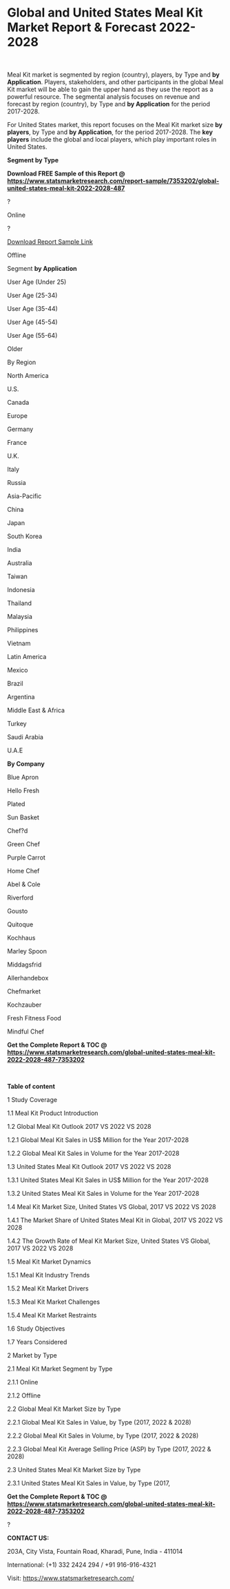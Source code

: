 <h1>Global and United States Meal Kit Market Report & Forecast 2022-2028</h1><br/><p>Meal Kit market is segmented by region (country), players, by Type and <strong>by Application</strong>. Players, stakeholders, and other participants in the global Meal Kit market will be able to gain the upper hand as they use the report as a powerful resource. The segmental analysis focuses on revenue and forecast by region (country), by Type and <strong>by Application</strong> for the period 2017-2028.</p>
 
 
 
 <p>For United States market, this report focuses on the Meal Kit market size <strong>by players</strong>, by Type and <strong>by Application</strong>, for the period 2017-2028. The <strong>key players</strong> include the global and local players, which play important roles in United States.</p>
 
 
 
 <p><strong>Segment by Type</strong></p>
 
 
 
 <div><b>Download FREE Sample of this Report @ <a href="https://www.statsmarketresearch.com/download-free-sample/7353202/global-united-states-meal-kit-2022-2028-487">https://www.statsmarketresearch.com/report-sample/7353202/global-united-states-meal-kit-2022-2028-487</a></b></div>
 
 
 
 <p>? </p>
 
 
 
 <p>Online</p>
 
 
 
 <p>? </p>
 
 
 
 <p><a href="https://www.statsmarketresearch.com/download-free-sample/7353202/global-united-states-meal-kit-2022-2028-487">Download Report Sample Link</a></p>
 
 
 
 <p>Offline</p>
 
 
 
 <p>Segment <strong>by Application</strong></p>
 
 
 
 <p>User Age (Under 25)</p>
 
 
 
 <p>User Age (25-34)</p>
 
 
 
 <p>User Age (35-44)</p>
 
 
 
 <p>User Age (45-54)</p>
 
 
 
 <p>User Age (55-64)</p>
 
 
 
 <p>Older</p>
 
 
 
 <p>By Region</p>
 
 
 
 <p>North America</p>
 
 
 
 <p>U.S.</p>
 
 
 
 <p>Canada</p>
 
 
 
 <p>Europe</p>
 
 
 
 <p>Germany</p>
 
 
 
 <p>France</p>
 
 
 
 <p>U.K.</p>
 
 
 
 <p>Italy</p>
 
 
 
 <p>Russia</p>
 
 
 
 <p>Asia-Pacific</p>
 
 
 
 <p>China</p>
 
 
 
 <p>Japan</p>
 
 
 
 <p>South Korea</p>
 
 
 
 <p>India</p>
 
 
 
 <p>Australia</p>
 
 
 
 <p>Taiwan</p>
 
 
 
 <p>Indonesia</p>
 
 
 
 <p>Thailand</p>
 
 
 
 <p>Malaysia</p>
 
 
 
 <p>Philippines</p>
 
 
 
 <p>Vietnam</p>
 
 
 
 <p>Latin America</p>
 
 
 
 <p>Mexico</p>
 
 
 
 <p>Brazil</p>
 
 
 
 <p>Argentina</p>
 
 
 
 <p>Middle East & Africa</p>
 
 
 
 <p>Turkey</p>
 
 
 
 <p>Saudi Arabia</p>
 
 
 
 <p>U.A.E</p>
 
 
 
 <p><strong>By Company</strong></p>
 
 
 
 <p>Blue Apron</p>
 
 
 
 <p>Hello Fresh</p>
 
 
 
 <p>Plated</p>
 
 
 
 <p>Sun Basket</p>
 
 
 
 <p>Chef?d</p>
 
 
 
 <p>Green Chef</p>
 
 
 
 <p>Purple Carrot</p>
 
 
 
 <p>Home Chef</p>
 
 
 
 <p>Abel & Cole</p>
 
 
 
 <p>Riverford</p>
 
 
 
 <p>Gousto</p>
 
 
 
 <p>Quitoque</p>
 
 
 
 <p>Kochhaus</p>
 
 
 
 <p>Marley Spoon</p>
 
 
 
 <p>Middagsfrid</p>
 
 
 
 <p>Allerhandebox</p>
 
 
 
 <p>Chefmarket</p>
 
 
 
 <p>Kochzauber</p>
 
 
 
 <p>Fresh Fitness Food</p>
 
 
 
 <p>Mindful Chef</p>
 
 
 
 <div><b>Get the Complete Report & TOC @ <a href="https://www.statsmarketresearch.com/global-united-states-meal-kit-2022-2028-487-7353202">https://www.statsmarketresearch.com/global-united-states-meal-kit-2022-2028-487-7353202</a></b></div>
 
 
 
 <p><br />
 
 <b>Table of content</b></p>
 
 
 
 <p>1 Study Coverage<br />
 
 1.1 Meal Kit Product Introduction<br />
 
 1.2 Global Meal Kit Outlook 2017 VS 2022 VS 2028<br />
 
 1.2.1 Global Meal Kit Sales in US$ Million for the Year 2017-2028<br />
 
 1.2.2 Global Meal Kit Sales in Volume for the Year 2017-2028<br />
 
 1.3 United States Meal Kit Outlook 2017 VS 2022 VS 2028<br />
 
 1.3.1 United States Meal Kit Sales in US$ Million for the Year 2017-2028<br />
 
 1.3.2 United States Meal Kit Sales in Volume for the Year 2017-2028<br />
 
 1.4 Meal Kit Market Size, United States VS Global, 2017 VS 2022 VS 2028<br />
 
 1.4.1 The Market Share of United States Meal Kit in Global, 2017 VS 2022 VS 2028<br />
 
 1.4.2 The Growth Rate of Meal Kit Market Size, United States VS Global, 2017 VS 2022 VS 2028<br />
 
 1.5 Meal Kit Market Dynamics<br />
 
 1.5.1 Meal Kit Industry Trends<br />
 
 1.5.2 Meal Kit Market Drivers<br />
 
 1.5.3 Meal Kit Market Challenges<br />
 
 1.5.4 Meal Kit Market Restraints<br />
 
 1.6 Study Objectives<br />
 
 1.7 Years Considered<br />
 
 2 Market by Type<br />
 
 2.1 Meal Kit Market Segment by Type<br />
 
 2.1.1 Online<br />
 
 2.1.2 Offline<br />
 
 2.2 Global Meal Kit Market Size by Type<br />
 
 2.2.1 Global Meal Kit Sales in Value, by Type (2017, 2022 & 2028)<br />
 
 2.2.2 Global Meal Kit Sales in Volume, by Type (2017, 2022 & 2028)<br />
 
 2.2.3 Global Meal Kit Average Selling Price (ASP) by Type (2017, 2022 & 2028)<br />
 
 2.3 United States Meal Kit Market Size by Type<br />
 
 2.3.1 United States Meal Kit Sales in Value, by Type (2017,</p>
 
 
 
 <div><b>Get the Complete Report & TOC @ <a href="https://www.statsmarketresearch.com/global-united-states-meal-kit-2022-2028-487-7353202">https://www.statsmarketresearch.com/global-united-states-meal-kit-2022-2028-487-7353202</a></b></div>
 
 
 
 <p>? </p>
 
 
 
 <p><b>CONTACT US:</b><br />
 
 203A, City Vista, Fountain Road, Kharadi, Pune, India - 411014<br />
 
 International: (+1) 332 2424 294 / +91 916-916-4321<br />
 
 Visit: <a href="https://www.statsmarketresearch.com/">https://www.statsmarketresearch.com/</a></p>
